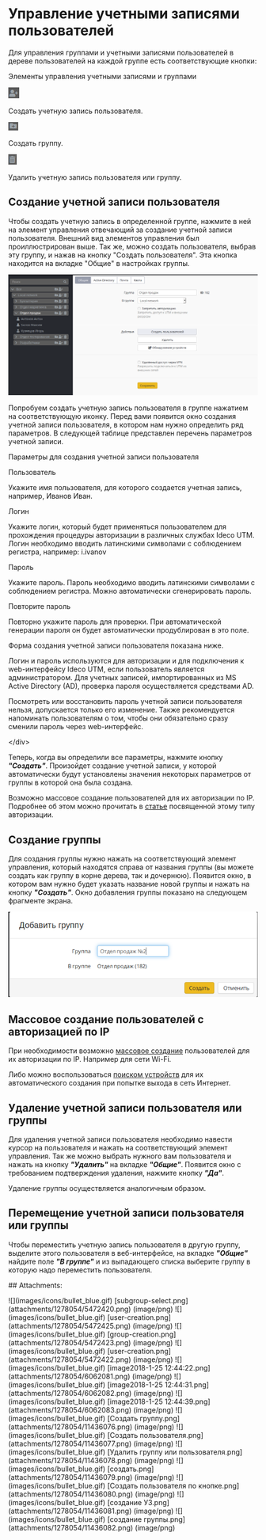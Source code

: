 # Управление учетными записями пользователей

Для управления группами и учетными записями пользователей в дереве пользователей на каждой группе есть соответствующие кнопки:

 Элементы управления учетными записями и группами

![](../.gitbook/assets/11436077.png)

Создать учетную запись пользователя.

![](../.gitbook/assets/11436076.png)

Создать группу.

![](../.gitbook/assets/11436078.png)

Удалить учетную запись пользователя или группу.

## Создание учетной записи пользователя

Чтобы создать учетную запись в определенной группе, нажмите в ней на элемент управления отвечающий за создание учетной записи пользователя. Внешний вид элементов управления был проиллюстрирован выше. Так же, можно создать пользователя, выбрав эту группу, и нажав на кнопку "Создать пользователя". Эта кнопка находится на вкладке "Общие" в настройках группы.

![](../.gitbook/assets/11436080.png)

Попробуем создать учетную запись пользователя в группе нажатием на соответствующую иконку. Перед вами появится окно создания учетной записи пользователя, в котором нам нужно определить ряд параметров. В следующей таблице представлен перечень параметров учетной записи.

 Параметры для создания учетной записи пользователя

Пользователь

Укажите имя пользователя, для которого создается учетная запись, например, Иванов Иван.

Логин

Укажите логин, который будет применяться пользователем для прохождения процедуры авторизации в различных службах Ideco UTM. Логин необходимо вводить латинскими символами с соблюдением регистра, например: i.ivanov

Пароль

Укажите пароль. Пароль необходимо вводить латинскими символами с соблюдением регистра. Можно автоматически сгенерировать пароль.

Повторите пароль

Повторно укажите пароль для проверки. При автоматической генерации пароля он будет автоматически продублирован в это поле.

Форма создания учетной записи пользователя показана ниже.

Логин и пароль используются для авторизации и для подключения к web-интерфейсу Ideco UTM, если пользователь является администратором. Для учетных записей, импортированных из MS Active Directory \(AD\), проверка пароля осуществляется средствами AD.

 Посмотреть или восстановить пароль учетной записи пользователя нельзя, допускается только его изменение. Также рекомендуется напоминать пользователям о том, чтобы они обязательно сразу сменили пароль через web-интерфейс.

&lt;/div&gt;

Теперь, когда вы определили все параметры, нажмите кнопку _**"Создать"**_. Произойдет создание учетной записи, у которой автоматически будут установлены значения некоторых параметров от группы в которой она была создана.

Возможно массовое создание пользователей для их авторизации по IP. Подробнее об этом можно прочитать в [статье](https://github.com/ideco-team/docsUTM/tree/54be5c28981601375569bdca6ef75ead87808b16/Авторизация_по_IP-адресу/README.md) посвященной этому типу авторизации.

## Создание группы

Для создания группы нужно нажать на соответствующий элемент управления, который находятся справа от названия группы \(вы можете создать как группу в корне дерева, так и дочернюю\). Появится окно, в котором вам нужно будет указать название новой группы и нажать на кнопку _**"Создать"**_. Окно добавления группы показано на следующем фрагменте экрана.

![](../.gitbook/assets/11436082.png)

## Массовое создание пользователей с авторизацией по IP

При необходимости возможно [массовое создание](https://github.com/ideco-team/docsUTM/tree/54be5c28981601375569bdca6ef75ead87808b16/Авторизация_по_IP-адресу/README.md) пользователей для их авторизации по IP. Например для сети Wi-Fi.

Либо можно воспользоваться [поиском устройств](https://github.com/ideco-team/docsUTM/tree/54be5c28981601375569bdca6ef75ead87808b16/Обнаружение_устройств/README.md) для их автоматического создания при попытке выхода в сеть Интернет.

## Удаление учетной записи пользователя или группы

Для удаления учетной записи пользователя необходимо навести курсор на пользователя и нажать на соответствующий элемент управления. Так же можно выбрать нужного вам пользователя и нажать на кнопку _**"Удалить"**_ на вкладке _**"Общие"**_. Появится окно с требованием подтверждения удаления, нажмите кнопку _**"Да"**_.

Удаление группы осуществляется аналогичным образом.

## Перемещение учетной записи пользователя или группы

Чтобы переместить учетную запись пользователя в другую группу, выделите этого пользователя в веб-интерфейсе, на вкладке _**"Общие"**_ найдите поле _**"В группе"**_ и из выпадающего списка выберите группу в которую надо переместить пользователя.

 \#\# Attachments:

 !\[\]\(images/icons/bullet\_blue.gif\) \[subgroup-select.png\]\(attachments/1278054/5472420.png\) \(image/png\) !\[\]\(images/icons/bullet\_blue.gif\) \[user-creation.png\]\(attachments/1278054/5472425.png\) \(image/png\) !\[\]\(images/icons/bullet\_blue.gif\) \[group-creation.png\]\(attachments/1278054/5472423.png\) \(image/png\) !\[\]\(images/icons/bullet\_blue.gif\) \[user-creation.png\]\(attachments/1278054/5472422.png\) \(image/png\) !\[\]\(images/icons/bullet\_blue.gif\) \[image2018-1-25 12:44:22.png\]\(attachments/1278054/6062081.png\) \(image/png\) !\[\]\(images/icons/bullet\_blue.gif\) \[image2018-1-25 12:44:31.png\]\(attachments/1278054/6062082.png\) \(image/png\) !\[\]\(images/icons/bullet\_blue.gif\) \[image2018-1-25 12:44:39.png\]\(attachments/1278054/6062083.png\) \(image/png\) !\[\]\(images/icons/bullet\_blue.gif\) \[Создать группу.png\]\(attachments/1278054/11436076.png\) \(image/png\) !\[\]\(images/icons/bullet\_blue.gif\) \[Создать пользователя.png\]\(attachments/1278054/11436077.png\) \(image/png\) !\[\]\(images/icons/bullet\_blue.gif\) \[Удалить группу или пользователя.png\]\(attachments/1278054/11436078.png\) \(image/png\) !\[\]\(images/icons/bullet\_blue.gif\) \[создать.png\]\(attachments/1278054/11436079.png\) \(image/png\) !\[\]\(images/icons/bullet\_blue.gif\) \[Создать пользователя по кнопке.png\]\(attachments/1278054/11436080.png\) \(image/png\) !\[\]\(images/icons/bullet\_blue.gif\) \[создание УЗ.png\]\(attachments/1278054/11436081.png\) \(image/png\) !\[\]\(images/icons/bullet\_blue.gif\) \[создание группы.png\]\(attachments/1278054/11436082.png\) \(image/png\)

